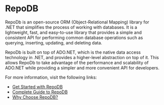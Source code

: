 # RepoDB

RepoDb is an open-source ORM (Object-Relational Mapping) library for .NET that simplifies the process of working with databases. It is a lightweight, fast, and easy-to-use library that provides a simple and consistent API for performing common database operations such as querying, inserting, updating, and deleting data.

RepoDb is built on top of ADO.NET, which is the native data access technology in .NET, and provides a higher-level abstraction on top of it. This allows RepoDb to take advantage of the performance and scalability of ADO.NET while providing a simpler and more convenient API for developers.

For more information, visit the following links:

- [Get Started with RepoDB](https://repodb.net/)
- [Complete Guide to RepoDB](https://medium.com/nerd-for-tech/everything-you-need-to-know-about-repodb-23cd4b9939c1)
- [Why Choose RepoDB?](https://blog.devgenius.io/why-choose-repodb-orm-over-dapper-da87432c7830)